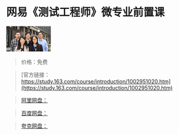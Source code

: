 # 网易《测试工程师》微专业前置课

![img](../../../assets/study163/free/6631716477558939033.jpg)

> 价格：免费

> [官方链接：https://study.163.com/course/introduction/1002951020.htm](https://study.163.com/course/introduction/1002951020.htm)

> [阿里网盘：]()

> [百度网盘：]()

> [夸克网盘：]()
